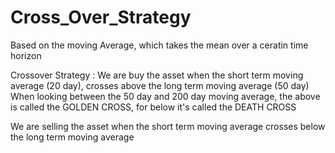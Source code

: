 # Cross_Over_Strategy

Based on the moving Average, which takes the mean over a ceratin time horizon

Crossover Strategy :
We are buy the asset when the short term moving average (20 day), crosses above the long term moving average (50 day)
When looking between the 50 day and 200 day moving average, the above is called the GOLDEN CROSS, for below it's called the DEATH CROSS

We are selling the asset when the short term moving average crosses below the long term moving average
